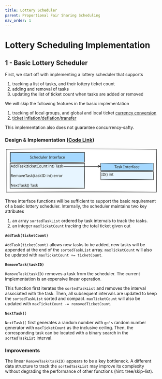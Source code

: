 ```yaml
---
title: Lottery Scheduler
parent: Proportional Fair Sharing Scheduling
nav_order: 1
---
```

# Lottery Scheduling Implementation
## 1 - Basic Lottery Scheduler
First, we start off with implementing a lottery scheduler that supports
1. tracking a list of tasks, and their lottery ticket count
2. adding and removal of tasks
3. updating the list of ticket count when tasks are added or removed

We will skip the following features in the basic implementation
1. tracking of local groups, and global and local ticket [currency conversion](https://isbobby.github.io/2-os/2-scheduling/4-fair_sharing.html#improvement---prevent-misallocation-of-resources)
2. [ticket inflation/deflation/transfer](https://isbobby.github.io/2-os/2-scheduling/4-fair_sharing.html#improvement---ticket-transfer)

This implementation also does not guarantee concurrency-safty.

### Design & Implementation ([Code Link](https://github.com/isbobby/system-programming/blob/main/go/os/scheduling/lottery/naive_lottery.go))
![](2-1-interface_1.svg)

Three interface functions will be sufficient to support the basic requirement of a basic lottery scheduler. Internally, the scheduler maintains two key attributes
1. an array `sortedTaskList` ordered by task intervals to track the tasks.
2. an integer `maxTicketCount` tracking the total ticket given out

**`AddTask(ticketCount)`**

`AddTask(ticketCount)` allows new tasks to be added, new tasks will be appended at the end of the `sortedTaskList` array. `maxTicketCount` will also be updated with `maxTicketCount += ticketCount`.

**`RemoveTask(taskID)`**

`RemoveTask(taskID)` removes a task from the scheduler. The current implementation is an expensive linear operation.

This function first iterates the `sortedTaskList`  and removes the interval associated with the task. Then, all subsequent intervals are updated to keep the `sortedTaskList` sorted and compact. `maxTicketCount` will also be updated with `maxTicketCount -= removedTicketCount`.

**`NextTask()`**

`NextTask()` first generates a random number with `go's` random number generator with `maxTicketCount` as the inclusive ceiling. Then, the corresponding task can be located with a binary search in the `sortedTaskList` interval.

### Improvements
The linear `RemoveTask(taskID)` appears to be a key bottleneck. A different data structure to track the `sortedTaskList` may improve its complexity without degrading the performance of other functions (hint: tree/skip-list).
